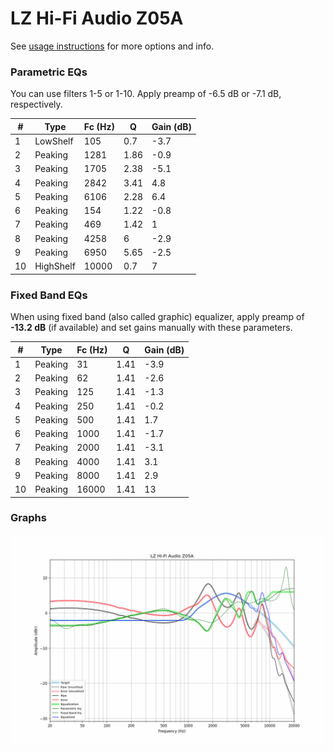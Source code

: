 # LZ Hi-Fi Audio Z05A
See [usage instructions](https://github.com/jaakkopasanen/AutoEq#usage) for more options and info.

### Parametric EQs
You can use filters 1-5 or 1-10. Apply preamp of -6.5 dB or -7.1 dB, respectively.

|   # | Type      |   Fc (Hz) |    Q |   Gain (dB) |
|-----|-----------|-----------|------|-------------|
|   1 | LowShelf  |       105 | 0.7  |        -3.7 |
|   2 | Peaking   |      1281 | 1.86 |        -0.9 |
|   3 | Peaking   |      1705 | 2.38 |        -5.1 |
|   4 | Peaking   |      2842 | 3.41 |         4.8 |
|   5 | Peaking   |      6106 | 2.28 |         6.4 |
|   6 | Peaking   |       154 | 1.22 |        -0.8 |
|   7 | Peaking   |       469 | 1.42 |         1   |
|   8 | Peaking   |      4258 | 6    |        -2.9 |
|   9 | Peaking   |      6950 | 5.65 |        -2.5 |
|  10 | HighShelf |     10000 | 0.7  |         7   |

### Fixed Band EQs
When using fixed band (also called graphic) equalizer, apply preamp of **-13.2 dB** (if available) and set gains manually with these parameters.

|   # | Type    |   Fc (Hz) |    Q |   Gain (dB) |
|-----|---------|-----------|------|-------------|
|   1 | Peaking |        31 | 1.41 |        -3.9 |
|   2 | Peaking |        62 | 1.41 |        -2.6 |
|   3 | Peaking |       125 | 1.41 |        -1.3 |
|   4 | Peaking |       250 | 1.41 |        -0.2 |
|   5 | Peaking |       500 | 1.41 |         1.7 |
|   6 | Peaking |      1000 | 1.41 |        -1.7 |
|   7 | Peaking |      2000 | 1.41 |        -3.1 |
|   8 | Peaking |      4000 | 1.41 |         3.1 |
|   9 | Peaking |      8000 | 1.41 |         2.9 |
|  10 | Peaking |     16000 | 1.41 |        13   |

### Graphs
![](./LZ%20Hi-Fi%20Audio%20Z05A.png)
